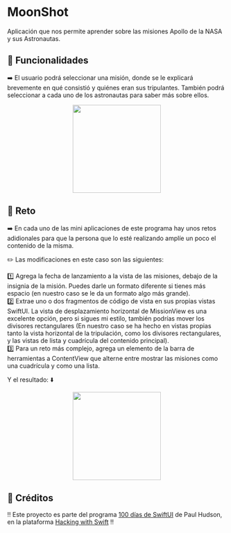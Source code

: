 # MoonShot

Aplicación que nos permite aprender sobre las misiones Apollo de la NASA y sus Astronautas.

## 📱 Funcionalidades
➡️ El usuario podrá seleccionar una misión, donde se le explicará brevemente en qué consistió y quiénes eran sus tripulantes. También podrá seleccionar a cada uno de los astronautas para saber más sobre ellos. 

<p align="center">
  <img src="MoonShot.gif" width="203">
</p>

## 🎯 Reto
➡️ En cada uno de las mini aplicaciones de este programa hay unos retos adidionales para que la persona que lo esté realizando amplíe un poco el contenido de la misma.  

✏️ Las modificaciones en este caso son las siguientes:  

1️⃣ Agrega la fecha de lanzamiento a la vista de las misiones, debajo de la insignia de la misión. Puedes darle un formato diferente si tienes más espacio (en nuestro caso se le da un formato algo más grande).  
2️⃣ Extrae uno o dos fragmentos de código de vista en sus propias vistas SwiftUI. La vista de desplazamiento horizontal de MissionView es una excelente opción, pero si sigues mi estilo, también podrías mover los divisores rectangulares (En nuestro caso se ha hecho en vistas propias tanto la vista horizontal de la tripulación, como los divisores rectangulares, y las vistas de lista y cuadrícula del contenido principal).  
3️⃣ Para un reto más complejo, agrega un elemento de la barra de herramientas a ContentView que alterne entre mostrar las misiones como una cuadrícula y como una lista.  

Y el resultado: ⬇️  

<p align="center">
  <img src="RetoMoonShot.gif" width="203">
</p>


## 📌 Créditos
‼️ Este proyecto es parte del programa [100 días de SwiftUI](https://www.hackingwithswift.com/100/swiftui) de Paul Hudson, en la plataforma [Hacking with Swift](https://www.hackingwithswift.com) ‼️